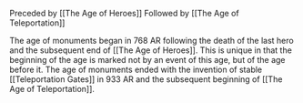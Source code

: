 Preceded by [[The Age of Heroes]]
Followed by [[The Age of Teleportation]]

The age of monuments began in 768 AR following the death of the last hero and the subsequent end of [[The Age of Heroes]]. This is unique in that the beginning of the age is marked not by an event of this age, but of the age before it. The age of monuments ended with the invention of stable [[Teleportation Gates]] in 933 AR and the subsequent beginning of [[The Age of Teleportation]].